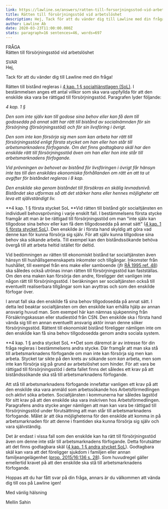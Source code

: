 ```yaml
---
link: https://lawline.se/answers/ratten-till-forsorjningsstod-vid-arbetsloshet
title: Rätten till försörjningsstöd vid arbetslöshet
description: Hej, Tack för att du vänder dig till Lawline med din fråga!
author: Lawline Ab
date: 2020-03-23T11:00:00.000Z
stats: paragraph=16 sentences=46, words=697
---
```

FRÅGA  
Rätten till försörjningsstöd vid arbetslöshet

SVAR  
Hej,

Tack för att du vänder dig till Lawline med din fråga!

Rätten till bistånd regleras i [4 kap. 1 § socialtjänstlagen (SoL)](https://lagen.nu/2001:453#K4). I bestämmelsen anges ett antal villkor som ska vara uppfyllda för att den enskilde ska vara be rättigad till försörjningsstöd. Paragrafen lyder följande:

_4 kap. 1 §_

_Den som inte själv kan till godose sina behov eller kan få dem till godosedda på annat sätt har rätt till bistånd av socialnämnden för sin försörjning (försörjningsstöd) och för sin livsföring i övrigt._

_Den som inte kan försörja sig men som kan arbeta har rätt till försörjningsstöd enligt första stycket om han eller hon står till arbetsmarknadens förfogande. Om det finns godtagbara skäl har den enskilde rätt till försörjningsstöd även om han eller hon inte står till arbetsmarknadens förfogande._

_Vid prövningen av behovet av bistånd för livsföringen i övrigt får hänsyn inte tas till den enskildes ekonomiska förhållanden om rätt en att ta ut avgifter för biståndet regleras i 8 kap._

_Den enskilde ska genom biståndet till försäkras en skälig levnadsnivå. Biståndet ska utformas så att det stärker hans eller hennes möjligheter att leva ett självständigt liv._

**4 kap. 1 § första stycket SoL
**Vid rätten till bistånd gör socialtjänsten en individuell behovsprövning i varje enskilt fall. I bestämmelsens första stycke framgår att man är be rättigad till försörjningsstöd om man "inte själv kan tillgodose sina behov eller kan få dem tillgodosedda på annat sätt" ([4 kap. 1 § första stycket SoL](https://lagen.nu/2001:453#K4)). Den enskilde är i första hand skyldig att göra vad denne kan för kunna försörja sig själv. För att själv kunna tillgodose sina behov ska sökande arbeta. Till exempel kan den biståndssökande behöva övergå till att arbeta heltid istället för deltid.

Vid bedömningen av rätten till ekonomiskt bistånd tar socialtjänsten även hänsyn till hushållsgemenskapets inkomster och tillgångar. Inkomster från hushållet, till exempel från ens make eller samboende (jfr [RÅ 1995 ref. 48](https://lagen.nu/dom/ra/1995:48)) ska således också utrönas innan rätten till försörjningsstöd kan fastställas. Om den ena maken kan försörja den andre, föreligger det vanligen inte någon rätt till försörjningsstöd. I beräkningen ser socialtjänsten också till eventuellt realiserbara tillgångar som kan avyttras och som den enskilde förfogar över.

I annat fall ska den enskilde få sina behov tillgodosedda på annat sätt. I detta led beaktar socialtjänsten om den enskilde kan erhålla hjälp av annan ansvarig huvud man. Som exempel här kan nämnas sjukpenning från Försäkringskassan eller studiestöd från CSN. Den enskilde ska i första hand vända sig till en annan eventuellt ansvarig aktör innan denne söker försörjningsstöd. Rättent till ekonomiskt bistånd föreligger nämligen inte om den enskilde kan få sina behov tillgodosedda genom andra sociala system.

**4 kap. 1 § andra stycket SoL
**Det som däremot är av intresse för din fråga regleras i bestämmelsens andra stycke. Där framgår att man ska stå till arbetsmarknadens förfogande om man inte kan försörja sig men kan arbeta. Stycket tar sikte på den krets av sökande som _kan_ arbeta, men som inte kan försörja sig på grund av arbetslöshet som hinder. För att vara be rättigad till försörjningsstöd i detta fallet finns det således ett krav på att biståndssökande ska stå till arbetsmarknadens förfogande.

Att stå till arbetsmarknadens förfogande innefattar vanligen ett krav på att den enskilde ska vara anmäld som arbetssökande hos Arbetsförmedlingen och aktivt söka arbeten. Socialtjänsten i kommunerna har således lagstöd för sitt krav på att den enskilde ska vara inskriven hos Arbetsförmedlingen. Paragrafens andra stycke anger nämligen att man kan vara be rättigad till försörjningsstöd under förutsättning att man står till arbetsmarknadens förfogande. Målet är att öka möjligheterna för den enskilde att komma in på arbetsmarknaden för att denne i framtiden ska kunna försörja sig själv och vara självständig.

Det är endast i vissa fall som den enskilde kan ha rätt till försörjningsstöd även om denne inte står till arbetsmarknadens förfogande. Detta förutsätter att det finns godtagbara skäl ([4 kap. 1 § andra stycket SoL](https://lagen.nu/2001:453#K4)). Godtagbara skäl kan vara att det föreligger sjukdom i familjen eller annan familjeangelägenhet ([prop. 2015/16:136 s. 28](https://data.riksdagen.se/fil/EFB69C0F-AC7D-4A0B-AC95-2937E7F93E8A)). Som huvudregel gäller emellertid kravet på att den enskilde ska stå till arbetsmarknadens förfogande.

Hoppas att du har fått svar på din fråga, annars är du välkommen att vända dig till oss på Lawline igen!

Med vänlig hälsning

Mellin Sahin
